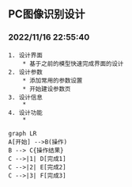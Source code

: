 <span id="0"></span>
## PC图像识别设计
### 2022/11/16 22:55:40
    1. 设计界面
        * 基于之前的模型快速完成界面的设计
    2. 设计参数
        * 添加常用的参数设置
        * 开始建设参数页
    3. 设计信息
        * 
    4. 设计功能
        * 
```mermaid
graph LR
A[开始] -->B(操作)
B --> C{操作结果}
C -->|1| D[完成1]
C -->|2| E[完成2]
C -->|3| F[完成3]
```